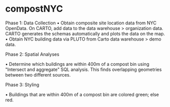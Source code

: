 # compostNYC

Phase 1: Data Collection
• Obtain composite site location data from NYC OpenData. On CARTO, add data to the data warehouse > organization data. CARTO generates the schemas automatically and plots the data on the map.
• Obtain NYC building data via PLUTO from Carto data warehouse > demo data.

Phase 2: Spatial Analyses

• Determine which buildings are within 400m of a compost bin using "Intersect and aggregate" SQL analysis. This finds overlapping geometries between two different sources.  

Phase 3: Styling

• Buildings that are within 400m of a compost bin are colored green; else red.

 

   
